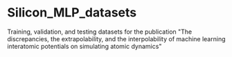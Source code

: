 # Silicon_MLP_datasets
Training, validation, and testing datasets for the publication "The discrepancies, the extrapolability, and the interpolability of machine learning interatomic potentials on simulating atomic dynamics"
